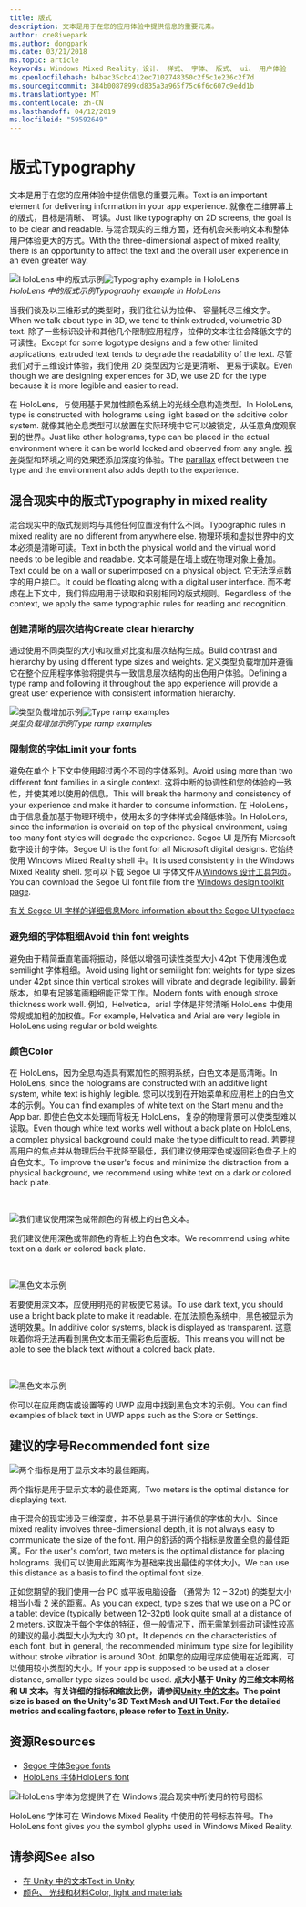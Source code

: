```yaml
---
title: 版式
description: 文本是用于在您的应用体验中提供信息的重要元素。
author: cre8ivepark
ms.author: dongpark
ms.date: 03/21/2018
ms.topic: article
keywords: Windows Mixed Reality，设计、 样式、 字体、 版式、 ui、 用户体验
ms.openlocfilehash: b4bac35cbc412ec7102748350c2f5c1e236c2f7d
ms.sourcegitcommit: 384b0087899cd835a3a965f75c6f6c607c9edd1b
ms.translationtype: MT
ms.contentlocale: zh-CN
ms.lasthandoff: 04/12/2019
ms.locfileid: "59592649"
---
```

# <a name="typography"></a><span data-ttu-id="54c30-104">版式</span><span class="sxs-lookup"><span data-stu-id="54c30-104">Typography</span></span>

<span data-ttu-id="54c30-105">文本是用于在您的应用体验中提供信息的重要元素。</span><span class="sxs-lookup"><span data-stu-id="54c30-105">Text is an important element for delivering information in your app experience.</span></span> <span data-ttu-id="54c30-106">就像在二维屏幕上的版式，目标是清晰、 可读。</span><span class="sxs-lookup"><span data-stu-id="54c30-106">Just like typography on 2D screens, the goal is to be clear and readable.</span></span> <span data-ttu-id="54c30-107">与混合现实的三维方面，还有机会来影响文本和整体用户体验更大的方式。</span><span class="sxs-lookup"><span data-stu-id="54c30-107">With the three-dimensional aspect of mixed reality, there is an opportunity to affect the text and the overall user experience in an even greater way.</span></span>

<span data-ttu-id="54c30-108">![HoloLens 中的版式示例](images/640px-typography-hero2.jpg)</span><span class="sxs-lookup"><span data-stu-id="54c30-108">![Typography example in HoloLens](images/640px-typography-hero2.jpg)</span></span><br>
<span data-ttu-id="54c30-109">*HoloLens 中的版式示例*</span><span class="sxs-lookup"><span data-stu-id="54c30-109">*Typography example in HoloLens*</span></span>

<span data-ttu-id="54c30-110">当我们谈及以三维形式的类型时，我们往往认为拉伸、 容量耗尽三维文字。</span><span class="sxs-lookup"><span data-stu-id="54c30-110">When we talk about type in 3D, we tend to think extruded, volumetric 3D text.</span></span> <span data-ttu-id="54c30-111">除了一些标识设计和其他几个限制应用程序，拉伸的文本往往会降低文字的可读性。</span><span class="sxs-lookup"><span data-stu-id="54c30-111">Except for some logotype designs and a few other limited applications, extruded text tends to degrade the readability of the text.</span></span> <span data-ttu-id="54c30-112">尽管我们对于三维设计体验，我们使用 2D 类型因为它是更清晰、 更易于读取。</span><span class="sxs-lookup"><span data-stu-id="54c30-112">Even though we are designing experiences for 3D, we use 2D for the type because it is more legible and easier to read.</span></span>

<span data-ttu-id="54c30-113">在 HoloLens，与使用基于累加性颜色系统上的光线全息构造类型。</span><span class="sxs-lookup"><span data-stu-id="54c30-113">In HoloLens, type is constructed with holograms using light based on the additive color system.</span></span> <span data-ttu-id="54c30-114">就像其他全息类型可以放置在实际环境中它可以被锁定，从任意角度观察到的世界。</span><span class="sxs-lookup"><span data-stu-id="54c30-114">Just like other holograms, type can be placed in the actual environment where it can be world locked and observed from any angle.</span></span> <span data-ttu-id="54c30-115">[视差](https://en.wikipedia.org/wiki/Parallax)类型和环境之间的效果还添加深度的体验。</span><span class="sxs-lookup"><span data-stu-id="54c30-115">The [parallax](https://en.wikipedia.org/wiki/Parallax) effect between the type and the environment also adds depth to the experience.</span></span>

## <a name="typography-in-mixed-reality"></a><span data-ttu-id="54c30-116">混合现实中的版式</span><span class="sxs-lookup"><span data-stu-id="54c30-116">Typography in mixed reality</span></span>

<span data-ttu-id="54c30-117">混合现实中的版式规则均与其他任何位置没有什么不同。</span><span class="sxs-lookup"><span data-stu-id="54c30-117">Typographic rules in mixed reality are no different from anywhere else.</span></span> <span data-ttu-id="54c30-118">物理环境和虚拟世界中的文本必须是清晰可读。</span><span class="sxs-lookup"><span data-stu-id="54c30-118">Text in both the physical world and the virtual world needs to be legible and readable.</span></span> <span data-ttu-id="54c30-119">文本可能是在墙上或在物理对象上叠加。</span><span class="sxs-lookup"><span data-stu-id="54c30-119">Text could be on a wall or superimposed on a physical object.</span></span> <span data-ttu-id="54c30-120">它无法浮点数字的用户接口。</span><span class="sxs-lookup"><span data-stu-id="54c30-120">It could be floating along with a digital user interface.</span></span> <span data-ttu-id="54c30-121">而不考虑在上下文中，我们将应用用于读取和识别相同的版式规则。</span><span class="sxs-lookup"><span data-stu-id="54c30-121">Regardless of the context, we apply the same typographic rules for reading and recognition.</span></span>

### <a name="create-clear-hierarchy"></a><span data-ttu-id="54c30-122">创建清晰的层次结构</span><span class="sxs-lookup"><span data-stu-id="54c30-122">Create clear hierarchy</span></span>

<span data-ttu-id="54c30-123">通过使用不同类型的大小和权重对比度和层次结构生成。</span><span class="sxs-lookup"><span data-stu-id="54c30-123">Build contrast and hierarchy by using different type sizes and weights.</span></span> <span data-ttu-id="54c30-124">定义类型负载增加并遵循它在整个应用程序体验将提供与一致信息层次结构的出色用户体验。</span><span class="sxs-lookup"><span data-stu-id="54c30-124">Defining a type ramp and following it throughout the app experience will provide a great user experience with consistent information hierarchy.</span></span>

<span data-ttu-id="54c30-125">![类型负载增加示例](images/typography-ramp-1000px.jpg)</span><span class="sxs-lookup"><span data-stu-id="54c30-125">![Type ramp examples](images/typography-ramp-1000px.jpg)</span></span><br>
<span data-ttu-id="54c30-126">*类型负载增加示例*</span><span class="sxs-lookup"><span data-stu-id="54c30-126">*Type ramp examples*</span></span>

### <a name="limit-your-fonts"></a><span data-ttu-id="54c30-127">限制您的字体</span><span class="sxs-lookup"><span data-stu-id="54c30-127">Limit your fonts</span></span>

<span data-ttu-id="54c30-128">避免在单个上下文中使用超过两个不同的字体系列。</span><span class="sxs-lookup"><span data-stu-id="54c30-128">Avoid using more than two different font families in a single context.</span></span> <span data-ttu-id="54c30-129">这将中断的协调性和您的体验的一致性，并使其难以使用的信息。</span><span class="sxs-lookup"><span data-stu-id="54c30-129">This will break the harmony and consistency of your experience and make it harder to consume information.</span></span> <span data-ttu-id="54c30-130">在 HoloLens，由于信息叠加基于物理环境中，使用太多的字体样式会降低体验。</span><span class="sxs-lookup"><span data-stu-id="54c30-130">In HoloLens, since the information is overlaid on top of the physical environment, using too many font styles will degrade the experience.</span></span> <span data-ttu-id="54c30-131">Segoe UI 是所有 Microsoft 数字设计的字体。</span><span class="sxs-lookup"><span data-stu-id="54c30-131">Segoe UI is the font for all Microsoft digital designs.</span></span> <span data-ttu-id="54c30-132">它始终使用 Windows Mixed Reality shell 中。</span><span class="sxs-lookup"><span data-stu-id="54c30-132">It is used consistently in the Windows Mixed Reality shell.</span></span> <span data-ttu-id="54c30-133">您可以下载 Segoe UI 字体文件从[Windows 设计工具包页](https://docs.microsoft.com/windows/uwp/design-downloads/)。</span><span class="sxs-lookup"><span data-stu-id="54c30-133">You can download the Segoe UI font file from the [Windows design toolkit page](https://docs.microsoft.com/windows/uwp/design-downloads/).</span></span>

[<span data-ttu-id="54c30-134">有关 Segoe UI 字样的详细信息</span><span class="sxs-lookup"><span data-stu-id="54c30-134">More information about the Segoe UI typeface</span></span>](https://docs.microsoft.com/windows/uwp/design/style/typography)

### <a name="avoid-thin-font-weights"></a><span data-ttu-id="54c30-135">避免细的字体粗细</span><span class="sxs-lookup"><span data-stu-id="54c30-135">Avoid thin font weights</span></span>

<span data-ttu-id="54c30-136">避免由于精简垂直笔画将振动，降低以增强可读性类型大小 42pt 下使用浅色或 semilight 字体粗细。</span><span class="sxs-lookup"><span data-stu-id="54c30-136">Avoid using light or semilight font weights for type sizes under 42pt since thin vertical strokes will vibrate and degrade legibility.</span></span> <span data-ttu-id="54c30-137">最新版本，如果有足够笔画粗细能正常工作。</span><span class="sxs-lookup"><span data-stu-id="54c30-137">Modern fonts with enough stroke thickness work well.</span></span> <span data-ttu-id="54c30-138">例如，Helvetica，arial 字体是非常清晰 HoloLens 中使用常规或加粗的加权值。</span><span class="sxs-lookup"><span data-stu-id="54c30-138">For example, Helvetica and Arial are very legible in HoloLens using regular or bold weights.</span></span>

### <a name="color"></a><span data-ttu-id="54c30-139">颜色</span><span class="sxs-lookup"><span data-stu-id="54c30-139">Color</span></span>

<span data-ttu-id="54c30-140">在 HoloLens，因为全息构造具有累加性的照明系统，白色文本是高清晰。</span><span class="sxs-lookup"><span data-stu-id="54c30-140">In HoloLens, since the holograms are constructed with an additive light system, white text is highly legible.</span></span> <span data-ttu-id="54c30-141">您可以找到在开始菜单和应用栏上的白色文本的示例。</span><span class="sxs-lookup"><span data-stu-id="54c30-141">You can find examples of white text on the Start menu and the App bar.</span></span> <span data-ttu-id="54c30-142">即使白色文本处理而背板无 HoloLens，复杂的物理背景可以使类型难以读取。</span><span class="sxs-lookup"><span data-stu-id="54c30-142">Even though white text works well without a back plate on HoloLens, a complex physical background could make the type difficult to read.</span></span> <span data-ttu-id="54c30-143">若要提高用户的焦点并从物理后台干扰降至最低，我们建议使用深色或返回彩色盘子上的白色文本。</span><span class="sxs-lookup"><span data-stu-id="54c30-143">To improve the user's focus and minimize the distraction from a physical background, we recommend using white text on a dark or colored back plate.</span></span>

<br>


![我们建议使用深色或带颜色的背板上的白色文本。](images/typography-whiteonblack2-1000px.jpg)

<span data-ttu-id="54c30-145">我们建议使用深色或带颜色的背板上的白色文本。</span><span class="sxs-lookup"><span data-stu-id="54c30-145">We recommend using white text on a dark or colored back plate.</span></span>

<br>


![黑色文本示例](images/640px-typography-textcolors.jpg)

<span data-ttu-id="54c30-147">若要使用深文本，应使用明亮的背板使它易读。</span><span class="sxs-lookup"><span data-stu-id="54c30-147">To use dark text, you should use a bright back plate to make it readable.</span></span> <span data-ttu-id="54c30-148">在加法颜色系统中，黑色被显示为透明效果。</span><span class="sxs-lookup"><span data-stu-id="54c30-148">In additive color systems, black is displayed as transparent.</span></span> <span data-ttu-id="54c30-149">这意味着你将无法再看到黑色文本而无需彩色后面板。</span><span class="sxs-lookup"><span data-stu-id="54c30-149">This means you will not be able to see the black text without a colored back plate.</span></span>

<br>


![黑色文本示例](images/640px-typography-blackonwhite.jpg)

<span data-ttu-id="54c30-151">你可以在应用商店或设置等的 UWP 应用中找到黑色文本的示例。</span><span class="sxs-lookup"><span data-stu-id="54c30-151">You can find examples of black text in UWP apps such as the Store or Settings.</span></span>

## <a name="recommended-font-size"></a><span data-ttu-id="54c30-152">建议的字号</span><span class="sxs-lookup"><span data-stu-id="54c30-152">Recommended font size</span></span>

![两个指标是用于显示文本的最佳距离。](images/typography-distance-1000px.jpg)

<span data-ttu-id="54c30-154">两个指标是用于显示文本的最佳距离。</span><span class="sxs-lookup"><span data-stu-id="54c30-154">Two meters is the optimal distance for displaying text.</span></span>

<span data-ttu-id="54c30-155">由于混合的现实涉及三维深度，并不总是易于进行通信的字体的大小。</span><span class="sxs-lookup"><span data-stu-id="54c30-155">Since mixed reality involves three-dimensional depth, it is not always easy to communicate the size of the font.</span></span> <span data-ttu-id="54c30-156">用户的舒适的两个指标是放置全息的最佳距离。</span><span class="sxs-lookup"><span data-stu-id="54c30-156">For the user's comfort, two meters is the optimal distance for placing holograms.</span></span> <span data-ttu-id="54c30-157">我们可以使用此距离作为基础来找出最佳的字体大小。</span><span class="sxs-lookup"><span data-stu-id="54c30-157">We can use this distance as a basis to find the optimal font size.</span></span>

<span data-ttu-id="54c30-158">正如您期望的我们使用一台 PC 或平板电脑设备 （通常为 12 – 32pt) 的类型大小相当小看 2 米的距离。</span><span class="sxs-lookup"><span data-stu-id="54c30-158">As you can expect, type sizes that we use on a PC or a tablet device (typically between 12–32pt) look quite small at a distance of 2 meters.</span></span> <span data-ttu-id="54c30-159">这取决于每个字体的特征，但一般情况下，而无需笔划振动可读性较高的建议的最小类型大小为大约 30 pt。</span><span class="sxs-lookup"><span data-stu-id="54c30-159">It depends on the characteristics of each font, but in general, the recommended minimum type size for legibility without stroke vibration is around 30pt.</span></span> <span data-ttu-id="54c30-160">如果您的应用程序应使用在近距离，可以使用较小类型的大小。</span><span class="sxs-lookup"><span data-stu-id="54c30-160">If your app is supposed to be used at a closer distance, smaller type sizes could be used.</span></span> <span data-ttu-id="54c30-161">**点大小基于 Unity 的三维文本网格和 UI 文本。有关详细的指标和缩放比例，请参阅[Unity 中的文本](text-in-unity.md)。**</span><span class="sxs-lookup"><span data-stu-id="54c30-161">**The point size is based on the Unity's 3D Text Mesh and UI Text. For the detailed metrics and scaling factors, please refer to [Text in Unity](text-in-unity.md).**</span></span>

## <a name="resources"></a><span data-ttu-id="54c30-162">资源</span><span class="sxs-lookup"><span data-stu-id="54c30-162">Resources</span></span>
* [<span data-ttu-id="54c30-163">Segoe 字体</span><span class="sxs-lookup"><span data-stu-id="54c30-163">Segoe fonts</span></span>](http://download.microsoft.com/download/1/B/C/1BCF071A-78EE-4968-ACBE-15461C274B61/Segoe%20fonts%20v1705.zip)
* [<span data-ttu-id="54c30-164">HoloLens 字体</span><span class="sxs-lookup"><span data-stu-id="54c30-164">HoloLens font</span></span>](http://download.microsoft.com/download/3/8/D/38D659E2-4B9C-413A-B2E7-1956181DC427/Hololens%20font.zip)

![HoloLens 字体为您提供了在 Windows 混合现实中所使用的符号图标](images/300px-hololensmdl2symbols.jpg)

<span data-ttu-id="54c30-166">HoloLens 字体可在 Windows Mixed Reality 中使用的符号标志符号。</span><span class="sxs-lookup"><span data-stu-id="54c30-166">The HoloLens font gives you the symbol glyphs used in Windows Mixed Reality.</span></span>

## <a name="see-also"></a><span data-ttu-id="54c30-167">请参阅</span><span class="sxs-lookup"><span data-stu-id="54c30-167">See also</span></span>
* [<span data-ttu-id="54c30-168">在 Unity 中的文本</span><span class="sxs-lookup"><span data-stu-id="54c30-168">Text in Unity</span></span>](http://holodocsfuture/index.php?title=Text_in_Unity&action=edit&redlink=1)
* [<span data-ttu-id="54c30-169">颜色、 光线和材料</span><span class="sxs-lookup"><span data-stu-id="54c30-169">Color, light and materials</span></span>](color,-light-and-materials.md)
